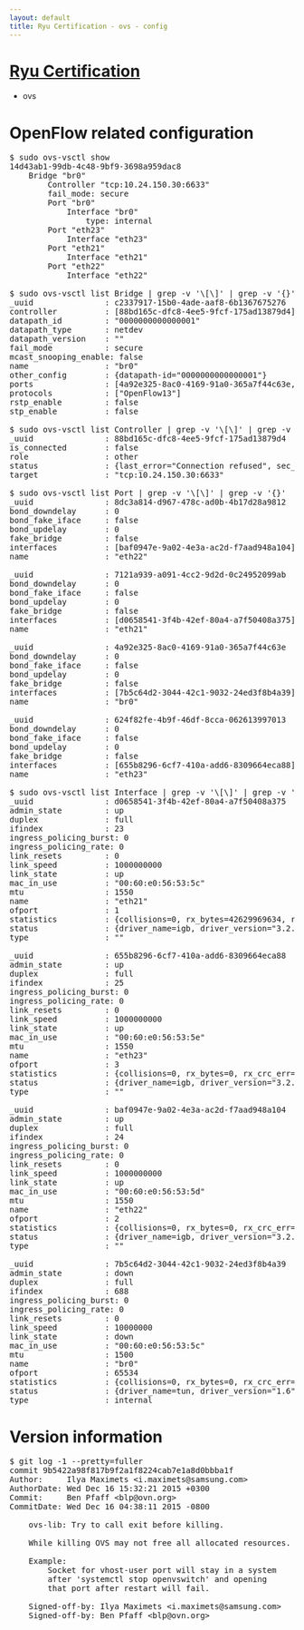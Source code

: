 ```yaml
---
layout: default
title: Ryu Certification - ovs - config
---
```

# [Ryu Certification](http://osrg.github.io/ryu/certification.html)
* ovs 

# OpenFlow related configuration
<pre>
$ sudo ovs-vsctl show
14d43ab1-99db-4c48-9bf9-3698a959dac8
    Bridge "br0"
        Controller "tcp:10.24.150.30:6633"
        fail_mode: secure
        Port "br0"
            Interface "br0"
                type: internal
        Port "eth23"
            Interface "eth23"
        Port "eth21"
            Interface "eth21"
        Port "eth22"
            Interface "eth22"

$ sudo ovs-vsctl list Bridge | grep -v '\[\]' | grep -v '{}'
_uuid               : c2337917-15b0-4ade-aaf8-6b1367675276
controller          : [88bd165c-dfc8-4ee5-9fcf-175ad13879d4]
datapath_id         : "0000000000000001"
datapath_type       : netdev
datapath_version    : "<built-in>"
fail_mode           : secure
mcast_snooping_enable: false
name                : "br0"
other_config        : {datapath-id="0000000000000001"}
ports               : [4a92e325-8ac0-4169-91a0-365a7f44c63e, 624f82fe-4b9f-46df-8cca-062613997013, 7121a939-a091-4cc2-9d2d-0c24952099ab, 8dc3a814-d967-478c-ad0b-4b17d28a9812]
protocols           : ["OpenFlow13"]
rstp_enable         : false
stp_enable          : false

$ sudo ovs-vsctl list Controller | grep -v '\[\]' | grep -v '{}'
_uuid               : 88bd165c-dfc8-4ee5-9fcf-175ad13879d4
is_connected        : false
role                : other
status              : {last_error="Connection refused", sec_since_connect="667", sec_since_disconnect="4", state=BACKOFF}
target              : "tcp:10.24.150.30:6633"

$ sudo ovs-vsctl list Port | grep -v '\[\]' | grep -v '{}'
_uuid               : 8dc3a814-d967-478c-ad0b-4b17d28a9812
bond_downdelay      : 0
bond_fake_iface     : false
bond_updelay        : 0
fake_bridge         : false
interfaces          : [baf0947e-9a02-4e3a-ac2d-f7aad948a104]
name                : "eth22"

_uuid               : 7121a939-a091-4cc2-9d2d-0c24952099ab
bond_downdelay      : 0
bond_fake_iface     : false
bond_updelay        : 0
fake_bridge         : false
interfaces          : [d0658541-3f4b-42ef-80a4-a7f50408a375]
name                : "eth21"

_uuid               : 4a92e325-8ac0-4169-91a0-365a7f44c63e
bond_downdelay      : 0
bond_fake_iface     : false
bond_updelay        : 0
fake_bridge         : false
interfaces          : [7b5c64d2-3044-42c1-9032-24ed3f8b4a39]
name                : "br0"

_uuid               : 624f82fe-4b9f-46df-8cca-062613997013
bond_downdelay      : 0
bond_fake_iface     : false
bond_updelay        : 0
fake_bridge         : false
interfaces          : [655b8296-6cf7-410a-add6-8309664eca88]
name                : "eth23"

$ sudo ovs-vsctl list Interface | grep -v '\[\]' | grep -v '{}'
_uuid               : d0658541-3f4b-42ef-80a4-a7f50408a375
admin_state         : up
duplex              : full
ifindex             : 23
ingress_policing_burst: 0
ingress_policing_rate: 0
link_resets         : 0
link_speed          : 1000000000
link_state          : up
mac_in_use          : "00:60:e0:56:53:5c"
mtu                 : 1550
name                : "eth21"
ofport              : 1
statistics          : {collisions=0, rx_bytes=42629969634, rx_crc_err=0, rx_dropped=0, rx_errors=0, rx_frame_err=0, rx_over_err=0, rx_packets=28471022, tx_bytes=0, tx_dropped=0, tx_errors=0, tx_packets=0}
status              : {driver_name=igb, driver_version="3.2.10-k", firmware_version="2.10-9"}
type                : ""

_uuid               : 655b8296-6cf7-410a-add6-8309664eca88
admin_state         : up
duplex              : full
ifindex             : 25
ingress_policing_burst: 0
ingress_policing_rate: 0
link_resets         : 0
link_speed          : 1000000000
link_state          : up
mac_in_use          : "00:60:e0:56:53:5e"
mtu                 : 1550
name                : "eth23"
ofport              : 3
statistics          : {collisions=0, rx_bytes=0, rx_crc_err=0, rx_dropped=0, rx_errors=0, rx_frame_err=0, rx_over_err=0, rx_packets=0, tx_bytes=6644245500, tx_dropped=0, tx_errors=0, tx_packets=4429497}
status              : {driver_name=igb, driver_version="3.2.10-k", firmware_version="2.10-9"}
type                : ""

_uuid               : baf0947e-9a02-4e3a-ac2d-f7aad948a104
admin_state         : up
duplex              : full
ifindex             : 24
ingress_policing_burst: 0
ingress_policing_rate: 0
link_resets         : 0
link_speed          : 1000000000
link_state          : up
mac_in_use          : "00:60:e0:56:53:5d"
mtu                 : 1550
name                : "eth22"
ofport              : 2
statistics          : {collisions=0, rx_bytes=0, rx_crc_err=0, rx_dropped=0, rx_errors=0, rx_frame_err=0, rx_over_err=0, rx_packets=0, tx_bytes=29382603104, tx_dropped=0, tx_errors=0, tx_packets=19611266}
status              : {driver_name=igb, driver_version="3.2.10-k", firmware_version="2.10-9"}
type                : ""

_uuid               : 7b5c64d2-3044-42c1-9032-24ed3f8b4a39
admin_state         : down
duplex              : full
ifindex             : 688
ingress_policing_burst: 0
ingress_policing_rate: 0
link_resets         : 0
link_speed          : 10000000
link_state          : down
mac_in_use          : "00:60:e0:56:53:5c"
mtu                 : 1500
name                : "br0"
ofport              : 65534
statistics          : {collisions=0, rx_bytes=0, rx_crc_err=0, rx_dropped=0, rx_errors=0, rx_frame_err=0, rx_over_err=0, rx_packets=0, tx_bytes=0, tx_dropped=0, tx_errors=0, tx_packets=0}
status              : {driver_name=tun, driver_version="1.6", firmware_version="N/A"}
type                : internal
</pre>

# Version information
<pre>
$ git log -1 --pretty=fuller
commit 9b5422a98f817b9f2a1f8224cab7e1a8d0bbba1f
Author:     Ilya Maximets &lt;i.maximets@samsung.com&gt;
AuthorDate: Wed Dec 16 15:32:21 2015 +0300
Commit:     Ben Pfaff &lt;blp@ovn.org&gt;
CommitDate: Wed Dec 16 04:38:11 2015 -0800

    ovs-lib: Try to call exit before killing.
    
    While killing OVS may not free all allocated resources.
    
    Example:
    	Socket for vhost-user port will stay in a system
    	after 'systemctl stop openvswitch' and opening
    	that port after restart will fail.
    
    Signed-off-by: Ilya Maximets &lt;i.maximets@samsung.com&gt;
    Signed-off-by: Ben Pfaff &lt;blp@ovn.org&gt;
</pre>
